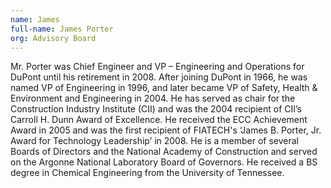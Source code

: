 ```yaml
---
name: James
full-name: James Porter
org: Advisory Board
---
```

  
Mr. Porter was Chief Engineer and VP – Engineering and Operations for DuPont until his retirement in 2008. After joining DuPont in 1966, he was named VP of Engineering in 1996, and later became VP of Safety, Health & Environment and Engineering in 2004. He has served as chair for the Construction Industry Institute (CII) and was the 2004 recipient of CII’s Carroll H. Dunn Award of Excellence. He received the ECC Achievement Award in 2005 and was the first recipient of FIATECH's ‘James B. Porter, Jr. Award for Technology Leadership’ in 2008. He is a member of several Boards of Directors and the National Academy of Construction and served on the Argonne National Laboratory Board of Governors. He received a BS degree in Chemical Engineering from the University of Tennessee.
